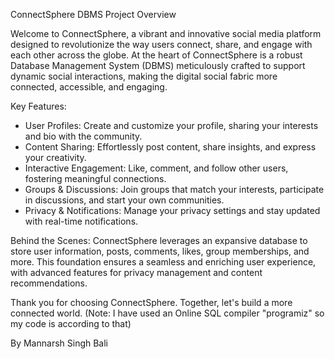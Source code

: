 ConnectSphere DBMS Project Overview

Welcome to ConnectSphere, a vibrant and innovative social media platform designed to revolutionize the way users connect, share, and engage with each other across the globe. At the heart of ConnectSphere is a robust Database Management System (DBMS) meticulously crafted to support dynamic social interactions, making the digital social fabric more connected, accessible, and engaging.

Key Features:
- User Profiles: Create and customize your profile, sharing your interests and bio with the community.
- Content Sharing: Effortlessly post content, share insights, and express your creativity.
- Interactive Engagement: Like, comment, and follow other users, fostering meaningful connections.
- Groups & Discussions: Join groups that match your interests, participate in discussions, and start your own communities.
- Privacy & Notifications: Manage your privacy settings and stay updated with real-time notifications.

Behind the Scenes:
ConnectSphere leverages an expansive database to store user information, posts, comments, likes, group memberships, and more. This foundation ensures a seamless and enriching user experience, with advanced features for privacy management and content recommendations.

Thank you for choosing ConnectSphere. Together, let's build a more connected world.
(Note: I have used an Online SQL compiler "programiz" so my code is according to that)

By Mannarsh Singh Bali 
